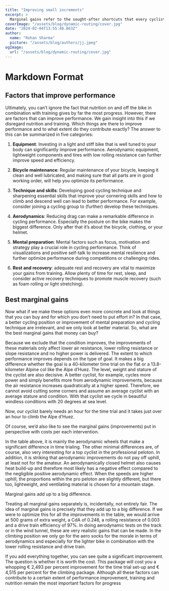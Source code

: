 ```yaml
---
title: "Improving small increments"
excerpt: >
  Marginal gains refer to the sought-after shortcuts that every cyclist desires to enhance their performance, requiring minimal effort or financial investment. Team Sky, during its prime era, went as fa
coverImage: "/assets/blog/dynamic-routing/cover.jpg"
date: "2024-02-04T13:55:48.863Z"
author:
  name: "Rohan Sharma"
  picture: "/assets/blog/authors/jj.jpeg"
ogImage:
  url: "/assets/blog/dynamic-routing/cover.jpg"
---
```


# Markdown Format

## Factors that improve performance

Ultimately, you can’t ignore the fact that nutrition on and off the bike in combination with training gives by far the most progress. However, there are factors that can improve performance. We gain insight into this if we disregard nutrition and training. Which things are there to improve performance and to what extent do they contribute exactly? The answer to this can be summarized in five categories:

1. **Equipment**: Investing in a light and stiff bike that is well tuned to your body can significantly improve performance. Aerodynamic equipment, lightweight components and tires with low rolling resistance can further improve speed and efficiency.

2. **Bicycle maintenance**: Regular maintenance of your bicycle, keeping it clean and well lubricated, and making sure that all parts are in good working order, will help you optimize its performance.

3. **Technique and skills**: Developing good cycling technique and sharpening essential skills that improve your cornering skills and how to climb and descend well can lead to better performance. For example, consider joining a cycling group to (further) develop these techniques.

4. **Aerodynamics**: Reducing drag can make a remarkable difference in cycling performance. Especially the posture on the bike makes the biggest difference. Only after that it’s about the bicycle, clothing, or your helmet.

5. **Mental preparation**: Mental factors such as focus, motivation and strategy play a crucial role in cycling performance. Think of visualizations and positive self-talk to increase mental resilience and further optimize performance during competitions or challenging rides.

6. **Rest and recovery**: adequate rest and recovery are vital to maximize your gains from training. Allow plenty of time for rest, sleep, and consider active recovery techniques to promote muscle recovery (such as foam rolling or light stretching).

## Best marginal gains

Now what if we make these options even more concrete and look at things that you can buy and for which you don’t need to put effort in? In that case, a better cycling position or improvement of mental preparation and cycling technique are irrelevant, and we only look at better material. So, what are the best marginal gains that money can buy?

Because we exclude that the condition improves, the improvements of these materials only affect lower air resistance, lower rolling resistance or slope resistance and no higher power is delivered. The extent to which performance improves depends on the type of goal. It makes a big difference whether the goal is a 40-kilometer time trial on the flat or a 13.8-kilometer Alpine col like the Alpe d’Huez. The level, weight and stature of the cyclist are also decisive. A better cyclist, for example, cycles more power and simply benefits more from aerodynamic improvements, because the air resistance increases quadratically at a higher speed. Therefore, we cannot avoid cutting some corners and assume an average cyclist with an average stature and condition. With that cyclist we cycle in beautiful windless conditions with 20 degrees at sea level.

Now, our cyclist barely needs an hour for the time trial and it takes just over an hour to climb the Alpe d’Huez.

Of course, we’d also like to see the marginal gains (improvements) put in perspective with costs per each intervention.

In the table above, it is mainly the aerodynamic wheels that make a significant difference in time trialing. The other minimal differences are, of course, also very interesting for a top cyclist in the professional peloton. In addition, it is striking that aerodynamic improvements do not pay off uphill, at least not for the amateur. An aerodynamically closed helmet also causes heat build-up and therefore most likely has a negative effect compared to the negligible positive aerodynamic effect. When the speeds are higher uphill, the proportions within the pro peloton are slightly different, but there too, lightweight, and ventilating material is chosen for a mountain stage.

Marginal gains add up to a big difference.

Treating all marginal gains separately is, incidentally, not entirely fair. The idea of ​​marginal gains is precisely that they add up to a big difference. If we were to optimize this for all the improvements in the table, we would arrive at 500 grams of extra weight, a CdA of 0.248, a rolling resistance of 0.003 and a drive train efficiency of 97%. In doing aerodynamic tests on the track or in the wind tunnel, these are very realistic gains that can be made. In the climbing position we only go for the aero socks for the morale in terms of aerodynamics and especially for the lighter bike in combination with the lower rolling resistance and drive train.

If you add everything together, you can see quite a significant improvement. The question is whether it is worth the cost. This package will cost you a whopping € 2,493 per percent improvement for the time trial set-up and € 4,515 per percent for the climbing package. Although all these factors can contribute to a certain extent of performance improvement, training and nutrition remain the most important factors for progress